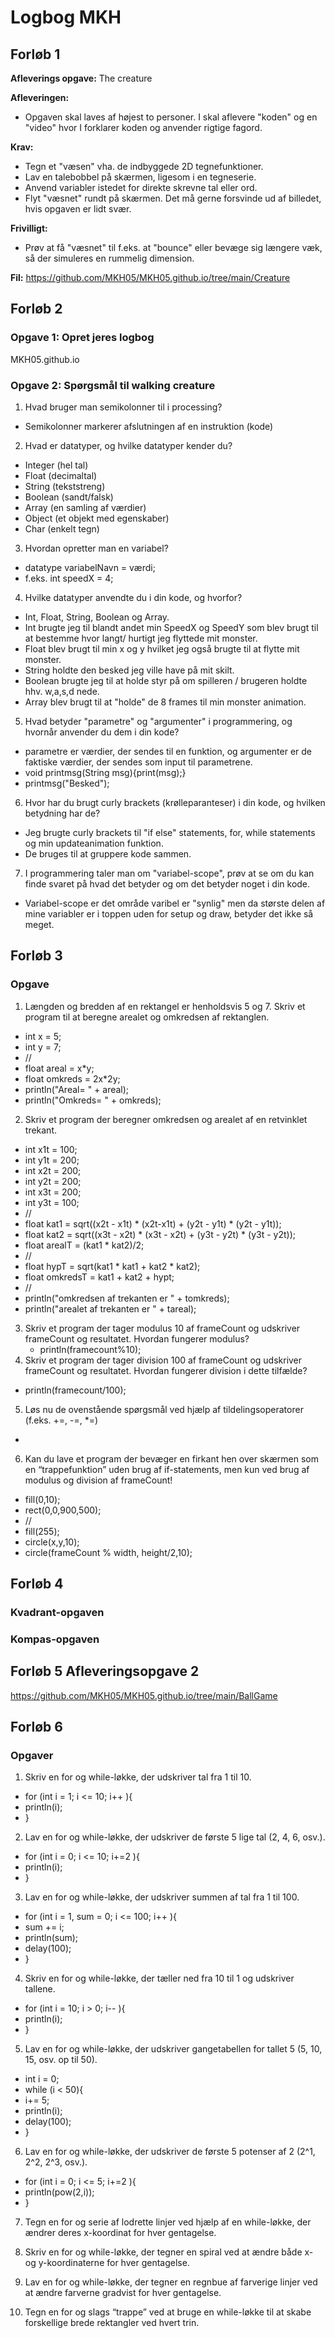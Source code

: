# Logbog MKH

## Forløb 1
**Afleverings opgave:** The creature

**Afleveringen:**
- Opgaven skal laves af højest to personer. I skal aflevere "koden" og en "video" hvor I forklarer koden og anvender rigtige fagord.

**Krav:**
- Tegn et "væsen" vha. de indbyggede 2D tegnefunktioner.
- Lav en talebobbel på skærmen, ligesom i en tegneserie.
- Anvend variabler istedet for direkte skrevne tal eller ord.
- Flyt "væsnet" rundt på skærmen. Det må gerne forsvinde ud af billedet, hvis opgaven er lidt svær.

**Frivilligt:**
- Prøv at få "væsnet" til f.eks. at "bounce" eller bevæge sig længere væk, så der simuleres en rummelig dimension.

**Fil:**
https://github.com/MKH05/MKH05.github.io/tree/main/Creature

## Forløb 2
### Opgave 1: Opret jeres logbog
MKH05.github.io
### Opgave 2: Spørgsmål til walking creature
1. Hvad bruger man semikolonner til i processing?
  - Semikolonner markerer afslutningen af en instruktion (kode)
2. Hvad er datatyper, og hvilke datatyper kender du?
  - Integer (hel tal)
  - Float (decimaltal)
  - String (tekststreng)
  - Boolean (sandt/falsk)
  - Array (en samling af værdier)
  - Object (et objekt med egenskaber)
  - Char (enkelt tegn)
3. Hvordan opretter man en variabel?
  - datatype variabelNavn = værdi;
  - f.eks. int speedX = 4;
4. Hvilke datatyper anvendte du i din kode, og hvorfor?
  - Int, Float, String, Boolean og Array.
  - Int brugte jeg til blandt andet min SpeedX og SpeedY som blev brugt til at bestemme hvor langt/ hurtigt jeg flyttede mit monster.
  - Float blev brugt til min x og y hvilket jeg også brugte til at flytte mit monster.
  - String holdte den besked jeg ville have på mit skilt.
  - Boolean brugte jeg til at holde styr på om spilleren / brugeren holdte hhv. w,a,s,d nede.
  - Array blev brugt til at "holde" de 8 frames til min monster animation.
5. Hvad betyder "parametre" og "argumenter" i programmering, og hvornår anvender du dem i din kode?
  - parametre er værdier, der sendes til en funktion, og argumenter er de faktiske værdier, der sendes som input til parametrene.
  - void printmsg(String msg){print(msg);}
  - printmsg("Besked");
6. Hvor har du brugt curly brackets (krølleparanteser) i din kode, og hvilken betydning har de?
  - Jeg brugte curly brackets til "if else" statements, for, while statements og min updateanimation funktion.
  - De bruges til at gruppere kode sammen.
7. I programmering taler man om "variabel-scope", prøv at se om du kan finde svaret på hvad det betyder og om det betyder noget i din kode.
  - Variabel-scope er det område varibel er "synlig" men da største delen af mine variabler er i toppen uden for setup og draw, betyder det ikke så meget.

## Forløb 3
### Opgave
1. Længden og bredden af en rektangel er henholdsvis 5 og 7. Skriv et program til at beregne arealet og omkredsen af ​​rektanglen.
  - int x = 5;
  - int y = 7;
  - //
  - float areal = x*y;
  - float omkreds = 2x*2y;
  - println("Areal= " + areal);
  - println("Omkreds= " + omkreds);
2. Skriv et program der beregner omkredsen og arealet af en retvinklet trekant.
  - int x1t = 100;
  - int y1t = 200;
  - int x2t = 200;
  - int y2t = 200;
  - int x3t = 200;
  - int y3t = 100;
  - //
  - float kat1 = sqrt((x2t - x1t) * (x2t-x1t) + (y2t - y1t) * (y2t - y1t));
  - float kat2 = sqrt((x3t - x2t) * (x3t - x2t) + (y3t - y2t) * (y3t - y2t));
  - float arealT = (kat1 * kat2)/2;
  - //
  - float hypT = sqrt(kat1 * kat1 + kat2 * kat2);
  - float omkredsT = kat1 + kat2 + hypt;
  - //
  - println("omkredsen af trekanten er " + tomkreds);
  - println("arealet af trekanten er " + tareal);
3. Skriv et program der tager modulus 10 af frameCount og udskriver frameCount og resultatet. Hvordan fungerer modulus?
   - println(framecount%10);
4. Skriv et program der tager division 100 af frameCount og udskriver frameCount og resultatet. Hvordan fungerer division i dette tilfælde?
  - println(framecount/100);
5. Løs nu de ovenstående spørgsmål ved hjælp af tildelingsoperatorer (f.eks. +=, -=, *=)
  - 
6. Kan du lave et program der bevæger en firkant hen over skærmen som en “trappefunktion” uden brug af if-statements, men kun ved brug af modulus og division af frameCount!
  - fill(0,10);
  - rect(0,0,900,500);
  - //
  - fill(255);
  - circle(x,y,10);
  - circle(frameCount % width, height/2,10);
## Forløb 4
### Kvadrant-opgaven

### Kompas-opgaven

## Forløb 5 Afleveringsopgave 2
https://github.com/MKH05/MKH05.github.io/tree/main/BallGame

## Forløb 6
### Opgaver
1. Skriv en for og while-løkke, der udskriver tal fra 1 til 10.
  - for (int i = 1; i <= 10; i++ ){
  -   println(i);
  - }
2. Lav en for og while-løkke, der udskriver de første 5 lige tal (2, 4, 6, osv.).
  - for (int i = 0; i <= 10; i+=2 ){
  -   println(i);
  - }
3. Lav en for og while-løkke, der udskriver summen af tal fra 1 til 100.
  - for (int i = 1, sum = 0; i <= 100; i++ ){
  -   sum += i;
  -   println(sum);
  -   delay(100);
  - } 
4. Skriv en for og while-løkke, der tæller ned fra 10 til 1 og udskriver tallene.
  - for (int i = 10; i > 0; i-- ){
  -   println(i);
  - }
5. Lav en for og while-løkke, der udskriver gangetabellen for tallet 5 (5, 10, 15, osv. op til 50).
  - int i = 0;
  - while (i < 50){
  -   i+= 5;
  -   println(i);
  -   delay(100);
  - } 
6. Lav en for og while-løkke, der udskriver de første 5 potenser af 2 (2^1, 2^2, 2^3, osv.).
  - for (int i = 0; i <= 5; i+=2 ){
  -   println(pow(2,i));
  - }
7. Tegn en for og serie af lodrette linjer ved hjælp af en while-løkke, der ændrer deres x-koordinat for hver gentagelse.

8. Skriv en for og while-løkke, der tegner en spiral ved at ændre både x- og y-koordinaterne for hver gentagelse.

9. Lav en for og while-løkke, der tegner en regnbue af farverige linjer ved at ændre farverne gradvist for hver gentagelse.

10. Tegn en for og slags “trappe” ved at bruge en while-løkke til at skabe forskellige brede rektangler ved hvert trin.